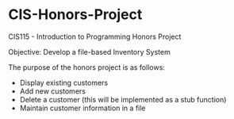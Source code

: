 # CIS-Honors-Project
CIS115 - Introduction to Programming  Honors Project

Objective: Develop a file-based Inventory System

The purpose of the honors project is as follows:

- Display existing customers
- Add new customers
- Delete a customer (this will be implemented as a stub function)
- Maintain customer information in a file
